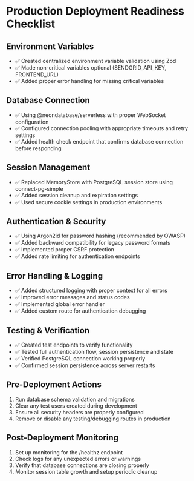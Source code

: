 # Production Deployment Readiness Checklist

## Environment Variables
- ✅ Created centralized environment variable validation using Zod
- ✅ Made non-critical variables optional (SENDGRID_API_KEY, FRONTEND_URL)
- ✅ Added proper error handling for missing critical variables

## Database Connection
- ✅ Using @neondatabase/serverless with proper WebSocket configuration
- ✅ Configured connection pooling with appropriate timeouts and retry settings
- ✅ Added health check endpoint that confirms database connection before responding

## Session Management
- ✅ Replaced MemoryStore with PostgreSQL session store using connect-pg-simple
- ✅ Added session cleanup and expiration settings
- ✅ Used secure cookie settings in production environments

## Authentication & Security
- ✅ Using Argon2id for password hashing (recommended by OWASP)
- ✅ Added backward compatibility for legacy password formats
- ✅ Implemented proper CSRF protection
- ✅ Added rate limiting for authentication endpoints

## Error Handling & Logging
- ✅ Added structured logging with proper context for all errors
- ✅ Improved error messages and status codes
- ✅ Implemented global error handler
- ✅ Added custom route for authentication debugging

## Testing & Verification
- ✅ Created test endpoints to verify functionality
- ✅ Tested full authentication flow, session persistence and state
- ✅ Verified PostgreSQL connection working properly
- ✅ Confirmed session persistence across server restarts

## Pre-Deployment Actions
1. Run database schema validation and migrations
2. Clear any test users created during development
3. Ensure all security headers are properly configured
4. Remove or disable any testing/debugging routes in production

## Post-Deployment Monitoring
1. Set up monitoring for the /healthz endpoint
2. Check logs for any unexpected errors or warnings
3. Verify that database connections are closing properly
4. Monitor session table growth and setup periodic cleanup